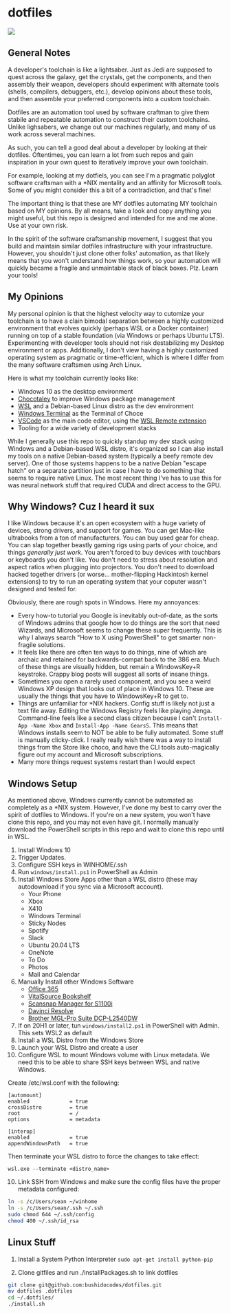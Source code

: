 # dotfiles

![](https://media.giphy.com/media/9kSM4y028LvvW/giphy.gif)

## General Notes

A developer's toolchain is like a lightsaber. Just as Jedi are supposed to quest across the galaxy, get the crystals, get the components, and then assembly their weapon, developers should experiment with alternate tools (shells, compilers, debuggers, etc.), develop opinions about these tools, and then assemble your preferred components into a custom toolchain.

Dotfiles are an automation tool used by software craftman to give them stabile and repeatable automation to construct their custom toolchains. Unlike lighsabers, we change out our machines regularly, and many of us work across several machines.

As such, you can tell a good deal about a developer by looking at their dotfiles. Oftentimes, you can learn a lot from such repos and gain inspiration in your own quest to iteratively improve your own toolchain.

For example, looking at my dotfiels, you can see I'm a pragmatic polyglot software craftsman with a \*NIX mentality and an affinity for Microsoft tools. Some of you might consider this a bit of a contradiction, and that's fine!

The important thing is that these are MY dotfiles automating MY toolchain based on MY opinions. By all means, take a look and copy anything you might useful, but this repo is designed and intended for me and me alone. Use at your own risk.

In the spirit of the software craftsmanship movement, I suggest that you build and maintain similar dotfiles infrastructure with your infrastructure. However, you shouldn't just clone other folks' automation, as that likely means that you won't understand how things work, so your automation will quickly became a fragile and unmaintable stack of black boxes. Plz. Learn your tools!

## My Opinions

My personal opinion is that the highest velocity way to cutomize your toolchain is to have a clain bimodal separation between a highly customized environment that evolves quickly (perhaps WSL or a Docker container) running on top of a stable foundation (via Windows or perhaps Ubuntu LTS). Experimenting with developer tools should not risk destabilizing my Desktop environment or apps. Additionally, I don't view having a highly customized operating system as pragmatic or time-efficient, which is where I differ from the many software craftsmen using Arch Linux.

Here is what my toolchain currently looks like:

- Windows 10 as the desktop environment
- [Chocotaley](https://chocolatey.org/) to improve Windows package management
- [WSL](https://en.wikipedia.org/wiki/Windows_Subsystem_for_Linux) and a Debian-based Linux distro as the dev environment
- [Windows Terminal](https://www.microsoft.com/en-us/p/windows-terminal-preview/9n0dx20hk701) as the Terminal of Choce
- [VSCode](https://code.visualstudio.com/) as the main code editor, using the [WSL Remote extension](https://marketplace.visualstudio.com/items?itemName=ms-vscode-remote.remote-wsl)
- Tooling for a wide variety of development stacks

While I generally use this repo to quickly standup my dev stack using Windows and a Debian-based WSL distro, it's organized so I can also install my tools on a native Debian-based system (typically a beefy remote dev server). One of those systems happens to be a native Debian "escape hatch" on a separate partition just in case I have to do something that seems to require native Linux. The most recent thing I've has to use this for was neural network stuff that required CUDA and direct access to the GPU.

## Why Windows? Cuz I heard it sux

I like Windows because it's an open ecosystem with a huge variety of devices, strong drivers, and support for games. You can get Mac-like ultrabooks from a ton of manufacturers. You can buy used gear for cheap. You can slap together beastly gaming rigs using parts of your choice, and things _generally just work_. You aren't forced to buy devices with touchbars or keyboards you don't like. You don't need to stress about resolution and aspect ratios when plugging into projectors. You don't need to download hacked together drivers (or worse... mother-flipping Hackintosh kernel extensions) to try to run an operating system that your coputer wasn't designed and tested for.

Obviously, there are rough spots in Windows. Here my annoyances:

- Every how-to tutorial you Google is inevitably out-of-date, as the sorts of Windows admins that google how to do things are the sort that need Wizards, and Microsoft seems to change these super frequently. This is why I always search "How to X using PowerShell" to get smarter non-fragile solutions.
- It feels like there are often ten ways to do things, nine of which are archaic and retained for backwards-compat back to the 386 era. Much of these things are visually hidden, but remain a WindowsKey+R keystroke. Crappy blog posts will suggest all sorts of insane things.
- Sometimes you open a rarely used component, and you see a weird Windows XP design that looks out of place in Windows 10. These are usually the things that you have to WindowsKey+R to get to.
- Things are unfamiliar for \*NIX hackers. Config stuff is likely not just a text file away. Editing the Windows Registry feels like playing Jenga. Command-line feels like a second class citizen because I can't `Install-App -Name Xbox` and `Install-App -Name Gears5`. This means that Windows installs seem to NOT be able to be fully automated. Some stuff is manually clicky-click. I really really wish there was a way to install things from the Store like choco, and have the CLI tools auto-magically figure out my account and Microsoft subscriptions.
- Many more things request systems restart than I would expect

## Windows Setup

As mentioned above, Windows currently cannot be automated as completely as a \*NIX system. However, I've done my best to carry over the spirit of dotfiles to Windows. If you're on a new system, you won't have clone this repo, and you may not even have git. I normally manually download the PowerShell scripts in this repo and wait to clone this repo until in WSL.

1. Install Windows 10
2. Trigger Updates.
3. Configure SSH keys in WINHOME/.ssh
4. Run `windows/install.ps1` in PowerShell as Admin
5. Install Windows Store Apps other than a WSL distro (these may autodownload if you sync via a Microsoft account).
   - Your Phone
   - Xbox
   - X410
   - Windows Terminal
   - Sticky Nodes
   - Spotify
   - Slack
   - Ubuntu 20.04 LTS
   - OneNote
   - To Do
   - Photos
   - Mail and Calendar
6. Manually Install other Windows Software
   - [Office 365](https://www.office.com/)
   - [VitalSource Bookshelf](https://bookshelf.vitalsource.com/)
   - [Scansnap Manager for S1100i](http://scansnap.fujitsu.com/global/dl/)
   - [Davinci Resolve](https://www.blackmagicdesign.com/products/davinciresolve/)
   - [Brother MGL-Pro Suite DCP-L2540DW](https://support.brother.com/g/b/downloadtop.aspx?c=us&lang=en&prod=dcpl2540dw_us_as)
7. If on 20H1 or later, tun `windows/install2.ps1` in PowerShell with Admin. This sets WSL2 as default
8. Install a WSL Distro from the Windows Store
9. Launch your WSL Distro and create a user
10. Configure WSL to mount Windows volume with Linux metadata. We need this to be able to share SSH keys between WSL and native Windows.

Create /etc/wsl.conf with the following:

```
[automount]
enabled             = true
crossDistro         = true
root                = /
options             = metadata

[interop]
enabled             = true
appendWindowsPath   = true
```

Then terminate your WSL distro to force the changes to take effect:

```
wsl.exe --terminate <distro_name>
```

10. Link SSH from Windows and make sure the config files have the proper metadata configured:

```sh
ln -s /c/Users/sean ~/winhome
ln -s /c/Users/sean/.ssh ~/.ssh
sudo chmod 644 ~/.ssh/config
chmod 400 ~/.ssh/id_rsa
```

## Linux Stuff

1. Install a System Python Interpreter
   `sudo apt-get install python-pip`

2. Clone gitfiles and run ./installPackages.sh to link dotfiles

```sh
git clone git@github.com:bushidocodes/dotfiles.git
mv dotfiles .dotfiles
cd ~/.dotfiles/
./install.sh
```
